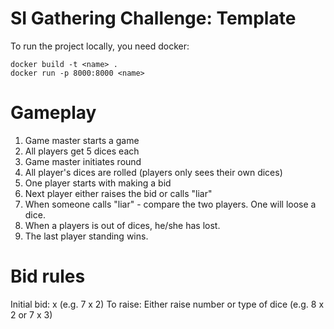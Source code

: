 # SI Gathering Challenge: Template

To run the project locally, you need docker:

```
docker build -t <name> .
docker run -p 8000:8000 <name>
```


# Gameplay

1. Game master starts a game
2. All players get 5 dices each
3. Game master initiates round
4. All player's dices are rolled (players only sees their own dices)
5. One player starts with making a bid
6. Next player either raises the bid or calls "liar"
7. When someone calls "liar" - compare the two players. One will loose a dice.
8. When a players is out of dices, he/she has lost.
9. The last player standing wins.


# Bid rules
Initial bid: <Number of dices> x <Type of dice> (e.g. 7 x 2)
To raise: Either raise number or type of dice (e.g. 8 x 2 or 7 x 3)
